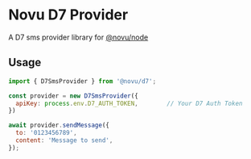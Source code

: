# Novu D7 Provider

A D7 sms provider library for [@novu/node](https://github.com/novuhq/novu)

## Usage

```javascript
import { D7SmsProvider } from '@novu/d7';

const provider = new D7SmsProvider({ 
  apiKey: process.env.D7_AUTH_TOKEN,        // Your D7 Auth Token
})

await provider.sendMessage({
  to: '0123456789',
  content: 'Message to send',
});
```
